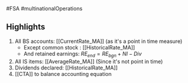 #FSA #multinationalOperations 

## Highlights
1. All BS accounts: [[CurrentRate_MA]]  (as it's a point in time measure)
	- Except common stock : [[HistoricalRate_MA]] 
	- And retained earnings: $RE_{end} = RE_{bgn} + NI - Div$
2. All IS items: [[AverageRate_MA]]  (Since it's not point in time)
3. Dividends declared: [[HistoricalRate_MA]] 
4. [[CTA]] to balance accounting equation
